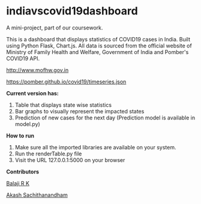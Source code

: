 # indiavscovid19dashboard
A mini-project, part of our coursework.

This is a dashboard that displays statistics of COVID19 cases in India. Built using Python Flask, Chart.js.
All data is sourced from the official website of Ministry of Family Health and Welfare, Government of India and Pomber's COVID19 API. 

http://www.mofhw.gov.in

https://pomber.github.io/covid19/timeseries.json

**Current version has:**

1. Table that displays state wise statistics
2. Bar graphs to visually represent the impacted states
3. Prediction of new cases for the next day (Prediction model is available in model.py)

**How to run**
1. Make sure all the imported libraries are available on your system.
2. Run the renderTable.py file
3. Visit the URL 127.0.0.1:5000 on your browser

**Contributors**

[Balaji R K](https://github.com/tombalu23)

[Akash Sachithanandham](https://github.com/akashsachithanandham)
